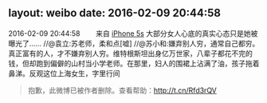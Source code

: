 layout: weibo
date: 2016-02-09 20:44:58
---
<meta name="referrer" content="no-referrer" />

2016-02-09 20:44:58  &nbsp;&nbsp;&nbsp;&nbsp;&nbsp;&nbsp; 来自 <a href="sinaweibo://customweibosource" rel="nofollow">iPhone 5s</a>
大部分女人心底的真实心态只是她被曝光了…… //@袁立:苏老师，柔和点[嘘] //@苏小和:嫌弃别人穷，通常自己都穷。真正富有的人，才不嫌弃别人穷。维特根斯坦出身亿万世家，八辈子都花不完的钱，但却跑到偏僻的山村当小学老师。在那里，妇人的围裙上沾满了油，孩子拖着鼻涕。反观这位上海女生，字里行间
>  抱歉，此微博已被作者删除。查看帮助：http://t.cn/Rfd3rQV

